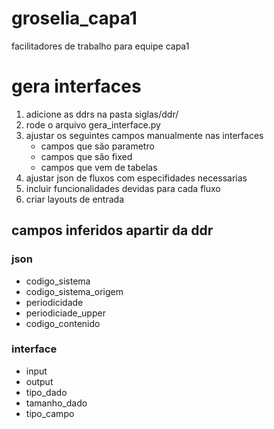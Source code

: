 # groselia_capa1
facilitadores de trabalho para equipe capa1

# gera interfaces
1. adicione as ddrs na pasta siglas/ddr/
1. rode o arquivo gera_interface.py
1. ajustar os seguintes campos manualmente nas interfaces
    * campos que são parametro
    * campos que são fixed
    * campos que vem de tabelas
1. ajustar json de fluxos com especifidades necessarias
1. incluir funcionalidades devidas para cada fluxo
1. criar layouts de entrada
## campos inferidos apartir da ddr
### json
* codigo_sistema
* codigo_sistema_origem
* periodicidade
* periodiciade_upper
* codigo_contenido
### interface
* input
* output
* tipo_dado
* tamanho_dado
* tipo_campo
